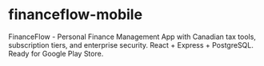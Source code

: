 # financeflow-mobile
FinanceFlow - Personal Finance Management App with Canadian tax tools, subscription tiers, and enterprise security. React + Express + PostgreSQL. Ready for Google Play Store.
